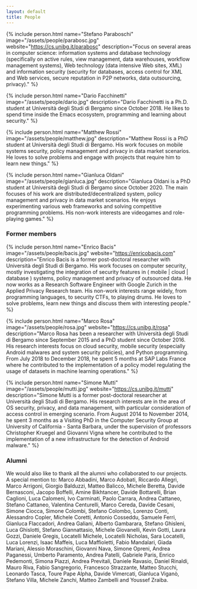 ```yaml
---
layout: default
title: People
---
```


{% include person.html
   name="Stefano Paraboschi"
   image="/assets/people/parabosc.jpg"
   website="https://cs.unibg.it/parabosc"
   description="Focus on several areas in computer science: information systems and database technology (specifically on active rules, view management, data warehouses, workflow management systems), Web technology (data intensive Web sites, XML) and information security (security for databases, access control for XML and Web services, secure reputation in P2P networks, data outsourcing, privacy)." %}

{% include person.html
   name="Dario Facchinetti"
   image="/assets/people/dario.jpg"
   description="Dario Facchinetti is a Ph.D. student at Università degli Studi di Bergamo since October 2018. He likes to spend time inside the Emacs ecosystem, programming and learning about security." %}

{% include person.html
   name="Matthew Rossi"
   image="/assets/people/matthew.jpg"
   description="Matthew Rossi is a PhD student at Università degli Studi di Bergamo. His work
   focuses on mobile systems security, policy management and privacy in data market scenarios.
   He loves to solve problems and engage with projects that require him to learn new things." %}

{% include person.html
  name="Gianluca Oldani"
  image="/assets/people/gianluca.jpg"
  description="Gianluca Oldani is a PhD student at Università degli Studi di Bergamo since October 2020. The main focuses of his work are distributed/decentralized system, policy management and privacy in data market scenarios. He enjoys experimenting various web frameworks and solving competitive programming problems. His non-work interests are videogames and role-playing games." %}

### Former members

{% include person.html
   name="Enrico Bacis"
   image="/assets/people/bacis.jpg"
   website="https://enricobacis.com"
   description="Enrico Bacis is a former post-doctoral researcher with Università degli Studi di Bergamo. His work focuses on computer security, mostly investigating the integration of security features in ( mobile | cloud | database ) systems, policy management and privacy of outsourced data. He now works as a Research Software Engineer with Google Zurich in the Applied Privacy Research team. His non-work interests range widely, from programming languages, to security CTFs, to playing drums. He loves to solve problems, learn new things and discuss them with interesting people." %}

{% include person.html
   name="Marco Rosa"
   image="/assets/people/rosa.jpg"
   website="https://cs.unibg.it/rosa"
   description="Marco Rosa has been a researcher with Università degli Studi di Bergamo since September 2015 and a PhD student since October 2016. His research interests focus on cloud security, mobile security (especially Android malwares and system security policies), and Python programming. From July 2018 to December 2018, he spent 5 months at SAP Labs France where he contributed to the implementation of a policy model regulating the usage of datasets in machine learning operations." %}

{% include person.html
   name="Simone Mutti"
   image="/assets/people/mutti.jpg"
   website="https://cs.unibg.it/mutti"
   description="Simone Mutti is a former post-doctoral researcher at Università degli Studi di Bergamo. His research interests are in the area of OS security, privacy, and data management, with particular consideration of access control in emerging scenario. From August 2014 to November 2014, he spent 3 months as a Visiting PhD in the Computer Security Group at University of California - Santa Barbara, under the supervision of professors Christopher Kruegel and Giovanni Vigna where he contributed to the implementation of a new infrastructure for the detection of Android malware." %}

### Alumni

We would also like to thank all the alumni who collaborated to our
projects. A special mention to: Marco Abbadini, Marco Adobati,
Riccardo Allegri, Marco Arrigoni, Giorgio Balduzzi, Matteo Balicco,
Michele Beretta, Davide Bernasconi, Jacopo Boffelli, Amine Bikhtancer,
Davide Bottarelli, Brian Caglioni, Luca Calomeni, Ivo Carminati, Paolo
Carrara, Andrea Cattaneo, Stefano Cattaneo, Valentina Centurelli,
Marco Cereda, Davide Cesani, Simone Ciocca, Simone Colombi, Stefano
Colombo, Lorenzo Conti, Alessandro Copler, Michele Coretti, Antonio
Cosseddu, Samuele Ferri, Gianluca Flaccadori, Andrea Galiani, Alberto
Gambarara, Stefano Ghisleni, Luca Ghislotti, Stefano Giannattasio,
Michele Giovanelli, Kevin Gotti, Laura Gozzi, Daniele Gregis,
Locatelli Michele, Locatelli Nicholas, Sara Locatelli, Luca Lorenzi,
Isaac Maffeis, Luca Maffioletti, Fabio Mandalari, Giada Mariani,
Alessio Moraschini, Giovanni Nava, Simone Opreni, Andrea Paganessi,
Umberto Paramento, Andrea Patelli, Gabriele Paris, Enrico Pedemonti,
Simona Piazzi, Andrea Previtali, Daniele Ravasio, Daniel Rinaldi,
Mauro Riva, Fabio Sangregorio, Francesco Strazzante, Matteo Stucchi,
Leonardo Tasca, Toure Pape Alpha, Davide Vimercati, Gianluca Viganò,
Stefano Villa, Michele Zanchi, Matteo Zambelli and Youssef Zraiba.
